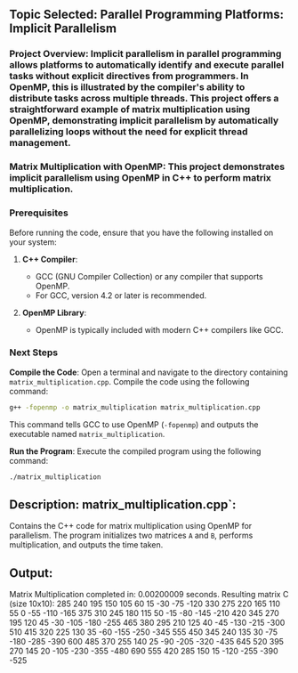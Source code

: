 ## Topic Selected: Parallel Programming Platforms: Implicit Parallelism
### Project Overview: Implicit parallelism in parallel programming allows platforms to automatically identify and execute parallel tasks without explicit directives from programmers. In OpenMP, this is illustrated by the compiler's ability to distribute tasks across multiple threads. This project offers a straightforward example of matrix multiplication using OpenMP, demonstrating implicit parallelism by automatically parallelizing loops without the need for explicit thread management.

### Matrix Multiplication with OpenMP: This project demonstrates implicit parallelism using OpenMP in C++ to perform matrix multiplication.

### Prerequisites
Before running the code, ensure that you have the following installed on your system:
1. **C++ Compiler**:
   - GCC (GNU Compiler Collection) or any compiler that supports OpenMP.
   - For GCC, version 4.2 or later is recommended.

2. **OpenMP Library**:
   - OpenMP is typically included with modern C++ compilers like GCC.

### Next Steps

**Compile the Code**:
Open a terminal and navigate to the directory containing `matrix_multiplication.cpp`. Compile the code using the following command:
```bash
g++ -fopenmp -o matrix_multiplication matrix_multiplication.cpp
```
This command tells GCC to use OpenMP (`-fopenmp`) and outputs the executable named `matrix_multiplication`.

**Run the Program**:
Execute the compiled program using the following command:
```bash
./matrix_multiplication
```

## Description: matrix_multiplication.cpp`: 
Contains the C++ code for matrix multiplication using OpenMP for parallelism. 
The program initializes two matrices `A` and `B`, performs multiplication, and outputs the time taken.

## Output:
Matrix Multiplication completed in: 0.00200009 seconds.
Resulting matrix C (size 10x10):
285 240 195 150 105 60 15 -30 -75 -120
330 275 220 165 110 55 0 -55 -110 -165
375 310 245 180 115 50 -15 -80 -145 -210
420 345 270 195 120 45 -30 -105 -180 -255
465 380 295 210 125 40 -45 -130 -215 -300
510 415 320 225 130 35 -60 -155 -250 -345
555 450 345 240 135 30 -75 -180 -285 -390
600 485 370 255 140 25 -90 -205 -320 -435
645 520 395 270 145 20 -105 -230 -355 -480
690 555 420 285 150 15 -120 -255 -390 -525


